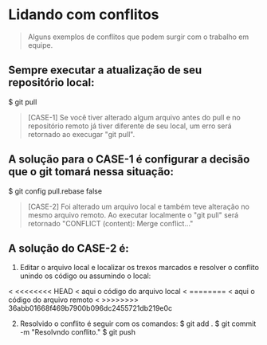 # Lidando com conflitos
> Alguns exemplos de conflitos que podem surgir com o trabalho em equipe.

## Sempre executar a atualização de seu repositório local:
$ git pull

> [CASE-1] Se você tiver alterado algum arquivo antes do pull e no repositório remoto já tiver diferente de seu local, um erro será retornado ao execugar "git pull".

## A solução para o CASE-1 é configurar a decisão que o git tomará nessa situação:
$ git config pull.rebase false

> [CASE-2] Foi alterado um arquivo local e também teve alteração no mesmo arquivo remoto. Ao executar localmente o "git pull" será retornado "CONFLICT (content): Merge conflict..."

## A solução do CASE-2 é:
1. Editar o arquivo local e localizar os trexos marcados e resolver o conflito unindo os código ou assumindo o local:

<  <<<<<<<< HEAD
<  aqui o código do arquivo local
<  ========
<  aqui o código do arquivo remoto
<  >>>>>>>> 36abb01668f469b7900b096dc2455721db219e0c

2. Resolvido o conflito é seguir com os comandos:
$ git add .
$ git commit -m "Resolvndo conflito."
$ git push





